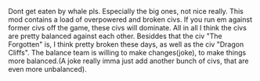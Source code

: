 Dont get eaten by whale pls. Especially the big ones, not nice really. This mod contains a load of overpowered and broken civs. If you run em against former civs off the game, these civs will dominate. All in all I think the civs are pretty balanced against each other. Besiddes that the civ "The Forgotten" is, I think pretty broken these days, as well as the civ "Dragon Cliffs". The balance team is willing to make changes(joke), to make things more balanced.(A joke really imma just add another bunch of civs, that are even more unbalanced). 

